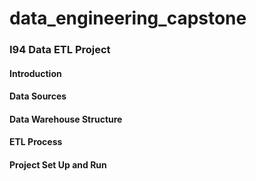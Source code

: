 # data_engineering_capstone

### I94 Data ETL Project


#### Introduction


#### Data Sources


#### Data Warehouse Structure 


#### ETL Process 


#### Project Set Up and Run
